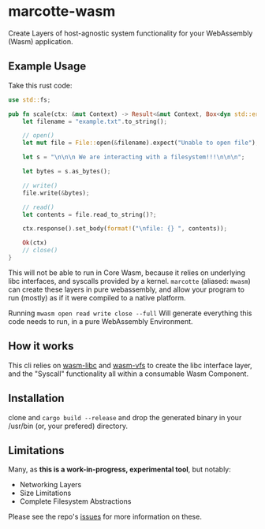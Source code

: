 # marcotte-wasm

Create Layers of host-agnostic system functionality for your WebAssembly (Wasm) application.

## Example Usage

Take this rust code:

```rust
use std::fs;

pub fn scale(ctx: &mut Context) -> Result<&mut Context, Box<dyn std::error::Error>> {
    let filename = "example.txt".to_string();

    // open()
    let mut file = File::open(&filename).expect("Unable to open file");

    let s = "\n\n\n We are interacting with a filesystem!!!\n\n\n";

    let bytes = s.as_bytes();

    // write()
    file.write(&bytes);

    // read()
    let contents = file.read_to_string()?;

    ctx.response().set_body(format!("\nfile: {} ", contents));

    Ok(ctx)
    // close()
}
```
This will not be able to run in Core Wasm, because it relies on underlying libc interfaces, and syscalls provided by a kernel. `marcotte` (aliased: `mwasm`) can create these layers in pure webassembly, and allow your program to run (mostly) as if it were compiled to a native platform.

Running `mwasm open read write close --full` Will generate everything this code needs to run, in a pure WebAssembly Environment. 

## How it works

This cli relies on [wasm-libc](https://github.com/dphilla/wasm-vfs) and [wasm-vfs](https://github.com/dphilla/wasm-libc) to create the libc interface layer, and the "Syscall" functionality all within a consumable Wasm Component. 

## Installation 

clone and `cargo build --release` and drop the generated binary in your /usr/bin (or, your prefered) directory. 

## Limitations 

Many, as **this is a work-in-progress, experimental tool**, but notably:

- Networking Layers 
- Size Limitations
- Complete Filesystem Abstractions

Please see the repo's [issues](https://github.com/dphilla/marcotte-wasm/issues) for more information on these.
